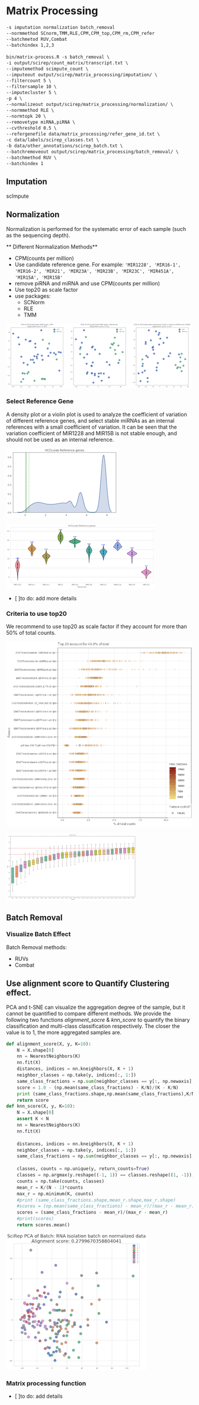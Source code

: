 # Matrix Processing   

```
-s imputation normalization batch_removal
--normmethod SCnorm,TMM,RLE,CPM,CPM_top,CPM_rm,CPM_refer
--batchmetod RUV,Combat
--batchindex 1,2,3

bin/matrix-process.R -s batch_removal \
-i output/scirep/count_matrix/transcript.txt \
--imputemethod scimpute_count \
--imputeout output/scirep/matrix_processing/imputation/ \
--filtercount 5 \
--filtersample 10 \
--imputecluster 5 \
-p 4 \
--normalizeout output/scirep/matrix_processing/normalization/ \
--normmethod RLE \
--normtopk 20 \
--removetype miRNA,piRNA \
--cvthreshold 0.5 \
--refergenefile data/matrix_processing/refer_gene_id.txt \
-c data/labels/scirep_classes.txt \
-b data/other_annotations/scirep_batch.txt \
--batchremoveout output/scirep/matrix_processing/batch_removal/ \
--batchmethod RUV \
--batchindex 1
```

## Imputation
scImpute


## Normalization
Normalization is performed for the systematic error of each sample (such as the sequencing depth).

** Different Normalization Methods**

* CPM\(counts per million\)
* Use candidate reference gene. For example: `'MIR1228', 'MIR16-1', 'MIR16-2', 'MIR21', 'MIR23A', 'MIR23B', 'MIR23C', 'MIR451A', 'MIR15A', 'MIR15B'`
* remove piRNA and miRNA and use CPM\(counts per million\)
* Use top20 as scale factor
* use packages:
    * SCNorm
    * RLE
    * TMM

![](../assets/normalized_compare.png)

### Select Reference Gene

A density plot or a violin plot is used to analyze the coefficient of variation of different reference genes, and select stable miRNAs as an internal references with a small coefficient of variation. It can be seen that the variation coefficient of MIR1228 and MIR15B is not stable enough, and should not be used as an internal reference.

![](../assets/hccrefdensity.png) 

![](../assets/hccrefcvbox.png)

- [ ]to do: add more details

### Criteria to use top20

We recommend to use top20 as scale factor if they account for more than 50% of total counts.


![](../assets/top20_counts.png)

![](../assets/top30.png)



## Batch Removal

### Visualize Batch Effect



Batch Removal methods:

* RUVs
* Combat

## Use alignment score to Quantify Clustering effect.

PCA and t-SNE can visualize the aggregation degree of the sample, but it cannot be quantified to compare different methods. We provide the following two functions _alignment\_socre_ & _knn\_score_ to quantify the binary classification and multi-class classification respectively. The closer the value is to 1, the more aggregated samples are.

```python
def alignment_score(X, y, K=10):
    N = X.shape[0]
    nn = NearestNeighbors(K)
    nn.fit(X)
    distances, indices = nn.kneighbors(X, K + 1)
    neighbor_classes = np.take(y, indices[:, 1:])
    same_class_fractions = np.sum(neighbor_classes == y[:, np.newaxis], axis=1)
    score = 1.0 - (np.mean(same_class_fractions) - K/N)/(K - K/N)
    print (same_class_fractions.shape,np.mean(same_class_fractions),K/N,neighbor_classes)
    return score
def knn_score(X, y, K=10):
    N = X.shape[0]
    assert K < N
    nn = NearestNeighbors(K)
    nn.fit(X)

    distances, indices = nn.kneighbors(X, K + 1)
    neighbor_classes = np.take(y, indices[:, 1:])
    same_class_fractions = np.sum(neighbor_classes == y[:, np.newaxis], axis=1)

    classes, counts = np.unique(y, return_counts=True)
    classes = np.argmax(y.reshape((-1, 1)) == classes.reshape((1, -1)), axis=1)
    counts = np.take(counts, classes)
    mean_r = K/(N - 1)*counts
    max_r = np.minimum(K, counts)
    #print (same_class_fractions.shape,mean_r.shape,max_r.shape)
    #scores = (np.mean(same_class_fractions) - mean_r)/(max_r - mean_r)
    scores = (same_class_fractions - mean_r)/(max_r - mean_r)
    #print(scores)
    return scores.mean()
```

![](../assets/alignment_score.png)

### Matrix processing function
- [ ]to do: add details

